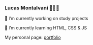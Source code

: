 ### Lucas Montalvani 👨🏻‍💻

 🔭 I’m currently working on study projects
 
 🌱 I’m currently learning HTML, CSS & JS
 
 My personal page: [portfolio](https://montalvani.ml/)
